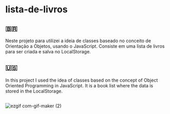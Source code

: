 # lista-de-livros

## 🇧🇷
Neste projeto para utilizei a ideia de classes baseado no conceito de Orientação a Objetos, usando o JavaScript. Consiste em uma lista de livros para ser criada e salva no LocalStorage.

## 🇺🇸
In this project I used the idea of classes based on the concept of Object Oriented Programming in JavaScript. It is a book list where the data is stored in the LocalStorage.

##

![ezgif com-gif-maker (2)](https://user-images.githubusercontent.com/97038663/161870253-ed59a517-60b0-4545-bc49-1dcbb05715cd.gif)
